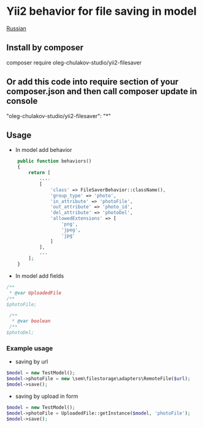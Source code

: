 # Yii2 behavior for file saving in model
[Russian](README.ru.md)

## Install by composer
composer require oleg-chulakov-studio/yii2-filesaver
## Or add this code into require section of your composer.json and then call composer update in console
"oleg-chulakov-studio/yii2-filesaver": "*"
## Usage

- In model add behavior

```php
    public function behaviors()
    {
        return [
            ....
            [
                'class' => FileSaverBehavior::className(),
                'group_type' => 'photo',
                'in_attribute' => 'photoFile',
                'out_attribute' => 'photo_id',
                'del_attribute' => 'photoDel',
                'allowedExtensions' => [
                    'png',
                    'jpeg',
                    'jpg'
                ]
            ],
            ...
        ];
    }
 ```
 - In model add fields
 ```php
 /**
  * @var UploadedFile
 /**
 $photoFile;
 
  /**
   * @var boolean
  /**
 $photoDel;
 ```

### Example usage

 - saving by url
 
 ```php
$model = new TestModel();
$model->photoFile = new \sem\filestorage\adapters\RemoteFile($url);
$model->save();

 ```
 
 - saving by upload in form
 
 ```php
$model = new TestModel();
$model->photoFile = UploadedFile::getInstance($model, 'photoFile');
$model->save();
 ```